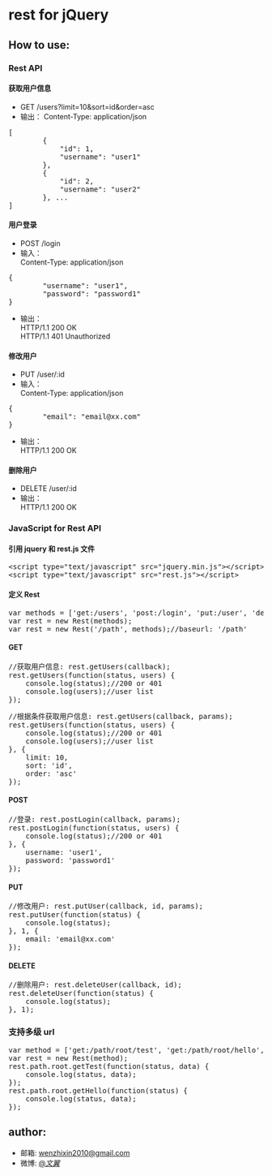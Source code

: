 # rest for jQuery

## How to use:

### Rest API

#### 获取用户信息
* GET /users?limit=10&sort=id&order=asc
* 输出：
Content-Type: application/json  
<pre>
[
		{
			"id": 1,
			"username": "user1"
		}, 
		{
			"id": 2,
			"username": "user2"
		}, ...
]
</pre>

#### 用户登录
* POST /login
* 输入：  
Content-Type: application/json
<pre>
{
		"username": "user1",
		"password": "password1"
}
</pre>
* 输出：  
HTTP/1.1 200 OK  
HTTP/1.1 401 Unauthorized

#### 修改用户
* PUT /user/:id
* 输入：  
Content-Type: application/json
<pre>
{
		"email": "email@xx.com"
}
</pre>
* 输出：  
HTTP/1.1 200 OK  

#### 删除用户
* DELETE /user/:id
* 输出：  
HTTP/1.1 200 OK 

### JavaScript for Rest API

#### 引用 jquery 和 rest.js 文件
<pre>
&lt;script type="text/javascript" src="jquery.min.js"&gt;&lt;/script&gt;
&lt;script type="text/javascript" src="rest.js"&gt;&lt;/script&gt;
</pre>

#### 定义 Rest
<pre>
var methods = ['get:/users', 'post:/login', 'put:/user', 'delete:/user'];
var rest = new Rest(methods);
var rest = new Rest('/path', methods);//baseurl: '/path'
</pre>

#### GET 
<pre>
//获取用户信息: rest.getUsers(callback);
rest.getUsers(function(status, users) {
	console.log(status);//200 or 401
	console.log(users);//user list
});
</pre>
<pre>
//根据条件获取用户信息: rest.getUsers(callback, params);
rest.getUsers(function(status, users) {
	console.log(status);//200 or 401
	console.log(users);//user list
}, {
	limit: 10,
	sort: 'id',
	order: 'asc'
});
</pre>

#### POST
<pre>
//登录: rest.postLogin(callback, params);
rest.postLogin(function(status, users) {
	console.log(status);//200 or 401
}, {
	username: 'user1',
	password: 'password1'
});
</pre>

#### PUT
<pre>
//修改用户: rest.putUser(callback, id, params);
rest.putUser(function(status) {
	console.log(status);
}, 1, {
	email: 'email@xx.com'
});
</pre>

#### DELETE
<pre>
//删除用户: rest.deleteUser(callback, id);
rest.deleteUser(function(status) {
	console.log(status);
}, 1);
</pre>


### 支持多级 url
<pre>
var method = ['get:/path/root/test', 'get:/path/root/hello', ];
var rest = new Rest(method);
rest.path.root.getTest(function(status, data) {
	console.log(status, data);
});
rest.path.root.getHello(function(status) {
	console.log(status, data);
});
</pre>



## author: 
* 邮箱: wenzhixin2010@gmail.com  
* 微博: <a href="http://weibo.com/2292826740">@_文翼_</a> 